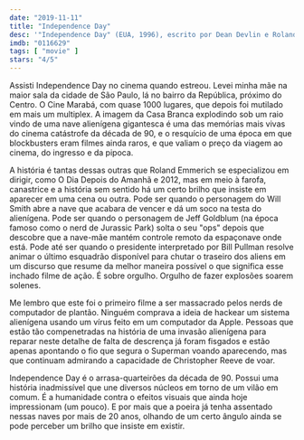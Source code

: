 ```yaml
---
date: "2019-11-11"
title: "Independence Day"
desc: '"Independence Day" (EUA, 1996), escrito por Dean Devlin e Roland Emmerich, dirigido por Roland Emmerich, com Will Smith, Bill Pullman e Jeff Goldblum. Baixei porque queria ver essa farofa de novo em minha noite de solteiro.'
imdb: "0116629"
tags: [ "movie" ]
stars: "4/5"
---
```

Assisti Independence Day no cinema quando estreou. Levei minha mãe na maior sala da cidade de São Paulo, lá no bairro da República, próximo do Centro. O Cine Marabá, com quase 1000 lugares, que depois foi mutilado em mais um multiplex. A imagem da Casa Branca explodindo sob um raio vindo de uma nave alienígena gigantesca é uma das memórias mais vivas do cinema catástrofe da década de 90, e o resquício de uma época em que blockbusters eram filmes ainda raros, e que valiam o preço da viagem ao cinema, do ingresso e da pipoca.

A história é tantas dessas outras que Roland Emmerich se especializou em dirigir, como O Dia Depois do Amanhã e 2012, mas em meio à farofa, canastrice e a história sem sentido há um certo brilho que insiste em aparecer em uma cena ou outra. Pode ser quando o personagem do Will Smith abre a nave que acabara de vencer e dá um soco na testa do alienígena. Pode ser quando o personagem de Jeff Goldblum (na época famoso como o nerd de Jurassic Park) solta o seu "ops" depois que descobre que a nave-mãe mantém controle remoto da espaçonave onde está. Pode até ser quando o presidente interpretado por Bill Pullman resolve animar o último esquadrão disponível para chutar o traseiro dos aliens em um discurso que resume da melhor maneira possível o que significa esse inchado filme de ação. É sobre orgulho. Orgulho de fazer explosões soarem solenes.

Me lembro que este foi o primeiro filme a ser massacrado pelos nerds de computador de plantão. Ninguém comprava a ideia de hackear um sistema alienígena usando um vírus feito em um computador da Apple. Pessoas que estão tão compenetradas na história de uma invasão alienígena para reparar neste detalhe de falta de descrença já foram fisgados e estão apenas apontando o fio que segura o Superman voando aparecendo, mas que continuam admirando a capacidade de Christopher Reeve de voar.

Independence Day é o arrasa-quarteirões da década de 90. Possui uma história inadmissível que une diversos núcleos em torno de um vilão em comum. É a humanidade contra o efeitos visuais que ainda hoje impressionam (um pouco). E por mais que a poeira já tenha assentado nessas naves por mais de 20 anos, olhando de um certo ângulo ainda se pode perceber um brilho que insiste em existir.
